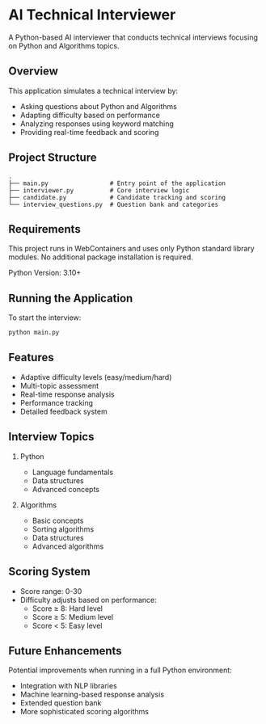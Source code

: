 # AI Technical Interviewer

A Python-based AI interviewer that conducts technical interviews focusing on Python and Algorithms topics.

## Overview

This application simulates a technical interview by:
- Asking questions about Python and Algorithms
- Adapting difficulty based on performance
- Analyzing responses using keyword matching
- Providing real-time feedback and scoring

## Project Structure

```
.
├── main.py                 # Entry point of the application
├── interviewer.py          # Core interview logic
├── candidate.py            # Candidate tracking and scoring
└── interview_questions.py  # Question bank and categories
```

## Requirements

This project runs in WebContainers and uses only Python standard library modules. No additional package installation is required.

Python Version: 3.10+

## Running the Application

To start the interview:

```bash
python main.py
```

## Features

- Adaptive difficulty levels (easy/medium/hard)
- Multi-topic assessment
- Real-time response analysis
- Performance tracking
- Detailed feedback system

## Interview Topics

1. Python
   - Language fundamentals
   - Data structures
   - Advanced concepts

2. Algorithms
   - Basic concepts
   - Sorting algorithms
   - Data structures
   - Advanced algorithms

## Scoring System

- Score range: 0-30
- Difficulty adjusts based on performance:
  - Score ≥ 8: Hard level
  - Score ≥ 5: Medium level
  - Score < 5: Easy level

## Future Enhancements

Potential improvements when running in a full Python environment:
- Integration with NLP libraries
- Machine learning-based response analysis
- Extended question bank
- More sophisticated scoring algorithms